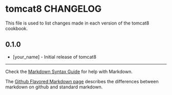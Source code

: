 tomcat8 CHANGELOG
=================

This file is used to list changes made in each version of the tomcat8 cookbook.

0.1.0
-----
- [your_name] - Initial release of tomcat8

- - -
Check the [Markdown Syntax Guide](http://daringfireball.net/projects/markdown/syntax) for help with Markdown.

The [Github Flavored Markdown page](http://github.github.com/github-flavored-markdown/) describes the differences between markdown on github and standard markdown.
